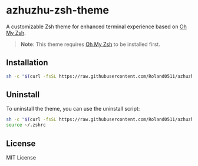 # azhuzhu-zsh-theme

A customizable Zsh theme for enhanced terminal experience based on [Oh My Zsh](https://ohmyz.sh/).

> **Note**: This theme requires [Oh My Zsh](https://github.com/ohmyzsh/ohmyzsh) to be installed first.

## Installation

```bash
sh -c "$(curl -fsSL https://raw.githubusercontent.com/Roland0511/azhuzhu-zsh-theme/main/install.sh)" && source ~/.zshrc
```

## Uninstall

To uninstall the theme, you can use the uninstall script:

```bash
sh -c "$(curl -fsSL https://raw.githubusercontent.com/Roland0511/azhuzhu-zsh-theme/main/uninstall.sh)" && source ~/.zshrc
source ~/.zshrc
```

## License

MIT License
